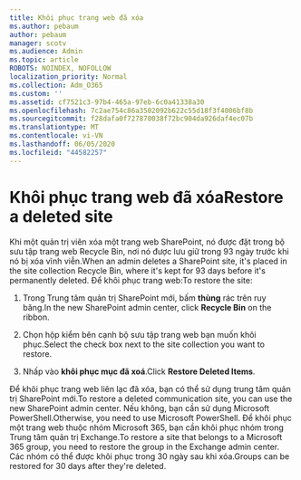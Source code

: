 ```yaml
---
title: Khôi phục trang web đã xóa
ms.author: pebaum
author: pebaum
manager: scotv
ms.audience: Admin
ms.topic: article
ROBOTS: NOINDEX, NOFOLLOW
localization_priority: Normal
ms.collection: Adm_O365
ms.custom: ''
ms.assetid: cf7521c3-97b4-465a-97eb-6c0a41338a30
ms.openlocfilehash: 7c2ae754c86a3502092b622c55d18f3f4006bf8b
ms.sourcegitcommit: f28dafa0f727870038f72bc904da926daf4ec07b
ms.translationtype: MT
ms.contentlocale: vi-VN
ms.lasthandoff: 06/05/2020
ms.locfileid: "44582257"
---
```

# <a name="restore-a-deleted-site"></a><span data-ttu-id="817f5-102">Khôi phục trang web đã xóa</span><span class="sxs-lookup"><span data-stu-id="817f5-102">Restore a deleted site</span></span>

<span data-ttu-id="817f5-103">Khi một quản trị viên xóa một trang web SharePoint, nó được đặt trong bộ sưu tập trang web Recycle Bin, nơi nó được lưu giữ trong 93 ngày trước khi nó bị xóa vĩnh viễn.</span><span class="sxs-lookup"><span data-stu-id="817f5-103">When an admin deletes a SharePoint site, it's placed in the site collection Recycle Bin, where it's kept for 93 days before it's permanently deleted.</span></span> <span data-ttu-id="817f5-104">Để khôi phục trang web:</span><span class="sxs-lookup"><span data-stu-id="817f5-104">To restore the site:</span></span>
  
1. <span data-ttu-id="817f5-105">Trong Trung tâm quản trị SharePoint mới, bấm **thùng** rác trên ruy băng.</span><span class="sxs-lookup"><span data-stu-id="817f5-105">In the new SharePoint admin center, click **Recycle Bin** on the ribbon.</span></span> 
    
2. <span data-ttu-id="817f5-106">Chọn hộp kiểm bên cạnh bộ sưu tập trang web bạn muốn khôi phục.</span><span class="sxs-lookup"><span data-stu-id="817f5-106">Select the check box next to the site collection you want to restore.</span></span>
    
3. <span data-ttu-id="817f5-107">Nhấp vào **khôi phục mục đã xoá**.</span><span class="sxs-lookup"><span data-stu-id="817f5-107">Click **Restore Deleted Items**.</span></span>
    
<span data-ttu-id="817f5-108">Để khôi phục trang web liên lạc đã xóa, bạn có thể sử dụng trung tâm quản trị SharePoint mới.</span><span class="sxs-lookup"><span data-stu-id="817f5-108">To restore a deleted communication site, you can use the new SharePoint admin center.</span></span> <span data-ttu-id="817f5-109">Nếu không, bạn cần sử dụng Microsoft PowerShell.</span><span class="sxs-lookup"><span data-stu-id="817f5-109">Otherwise, you need to use Microsoft PowerShell.</span></span> <span data-ttu-id="817f5-110">Để khôi phục một trang web thuộc nhóm Microsoft 365, bạn cần khôi phục nhóm trong Trung tâm quản trị Exchange.</span><span class="sxs-lookup"><span data-stu-id="817f5-110">To restore a site that belongs to a Microsoft 365 group, you need to restore the group in the Exchange admin center.</span></span> <span data-ttu-id="817f5-111">Các nhóm có thể được khôi phục trong 30 ngày sau khi xóa.</span><span class="sxs-lookup"><span data-stu-id="817f5-111">Groups can be restored for 30 days after they're deleted.</span></span>
  

